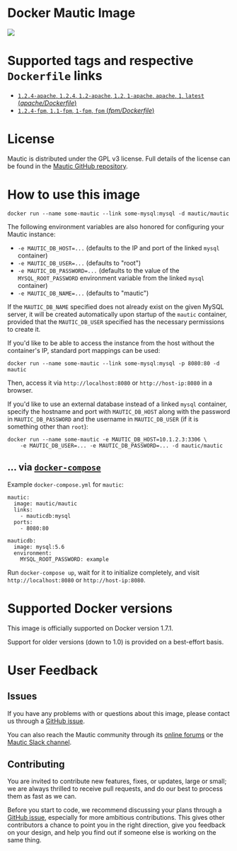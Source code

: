 Docker Mautic Image
===================
<img src="https://www.mautic.org/media/images/github_readme.png" />

# Supported tags and respective `Dockerfile` links

-	[`1.2.4-apache`, `1.2.4`, `1.2-apache`, `1.2`, `1-apache`, `apache`, `1`, `latest` (*apache/Dockerfile*)](https://github.com/mautic/docker-mautic/blob/master/apache/Dockerfile)
-	[`1.2.4-fpm`, `1.1-fpm`, `1-fpm`, `fpm` (*fpm/Dockerfile*)](https://github.com/mautic/docker-mautic/blob/master/fpm/Dockerfile)

# License

Mautic is distributed under the GPL v3 license. Full details of the license can be found in the [Mautic GitHub repository](https://github.com/mautic/mautic/blob/staging/LICENSE.txt).

# How to use this image

	docker run --name some-mautic --link some-mysql:mysql -d mautic/mautic

The following environment variables are also honored for configuring your Mautic instance:

-	`-e MAUTIC_DB_HOST=...` (defaults to the IP and port of the linked `mysql` container)
-	`-e MAUTIC_DB_USER=...` (defaults to "root")
-	`-e MAUTIC_DB_PASSWORD=...` (defaults to the value of the `MYSQL_ROOT_PASSWORD` environment variable from the linked `mysql` container)
-	`-e MAUTIC_DB_NAME=...` (defaults to "mautic")

If the `MAUTIC_DB_NAME` specified does not already exist on the given MySQL server, it will be created automatically upon startup of the `mautic` container, provided that the `MAUTIC_DB_USER` specified has the necessary permissions to create it.

If you'd like to be able to access the instance from the host without the container's IP, standard port mappings can be used:

	docker run --name some-mautic --link some-mysql:mysql -p 8080:80 -d mautic

Then, access it via `http://localhost:8080` or `http://host-ip:8080` in a browser.

If you'd like to use an external database instead of a linked `mysql` container, specify the hostname and port with `MAUTIC_DB_HOST` along with the password in `MAUTIC_DB_PASSWORD` and the username in `MAUTIC_DB_USER` (if it is something other than `root`):

	docker run --name some-mautic -e MAUTIC_DB_HOST=10.1.2.3:3306 \
	    -e MAUTIC_DB_USER=... -e MAUTIC_DB_PASSWORD=... -d mautic/mautic

## ... via [`docker-compose`](https://github.com/docker/compose)

Example `docker-compose.yml` for `mautic`:

	mautic:
	  image: mautic/mautic
	  links:
	    - mauticdb:mysql
	  ports:
	    - 8080:80
	
	mauticdb:
	  image: mysql:5.6
	  environment:
	    MYSQL_ROOT_PASSWORD: example

Run `docker-compose up`, wait for it to initialize completely, and visit `http://localhost:8080` or `http://host-ip:8080`.

# Supported Docker versions

This image is officially supported on Docker version 1.7.1.

Support for older versions (down to 1.0) is provided on a best-effort basis.

# User Feedback

## Issues

If you have any problems with or questions about this image, please contact us through a [GitHub issue](https://github.com/mautic/docker-mautic/issues).

You can also reach the Mautic community through its [online forums](https://www.mautic.org/community/) or the [Mautic Slack channel](https://www.mautic.org/slack/).

## Contributing

You are invited to contribute new features, fixes, or updates, large or small; we are always thrilled to receive pull requests, and do our best to process them as fast as we can.

Before you start to code, we recommend discussing your plans through a [GitHub issue](https://github.com/mautic/docker-mautic/issues), especially for more ambitious contributions. This gives other contributors a chance to point you in the right direction, give you feedback on your design, and help you find out if someone else is working on the same thing.
